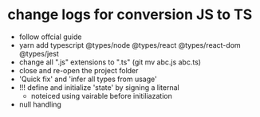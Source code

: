 # change logs for conversion JS to TS

- follow offcial guide
- yarn add typescript @types/node @types/react @types/react-dom @types/jest
- change all ".js" extensions to ".ts" (git mv abc.js abc.ts)
- close and re-open the project folder
- 'Quick fix' and 'infer all types from usage'
- !!! define and initialize 'state' by signing a liternal
  - noteiced using vairable before initiliazation
- null handling
